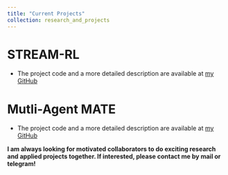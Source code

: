 ```yaml
---
title: "Current Projects"
collection: research_and_projects
---
```


# STREAM-RL

+ The project code and a more detailed description are available at [my GitHub](https://github.com/AlgazinovAleksandr/STREAM-RL)

# Mutli-Agent MATE

+ The project code and a more detailed description are available at [my GitHub](https://github.com/AlgazinovAleksandr/Multi-Agent-MATE)

**I am always looking for motivated collaborators to do exciting research and applied projects together. If interested, please contact me by mail or telegram!**
